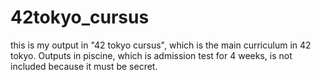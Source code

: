 # 42tokyo_cursus
this is my output in "42 tokyo cursus", which is the main curriculum in 42 tokyo. Outputs in piscine, which is admission test for 4 weeks, is not included because it must be secret.

